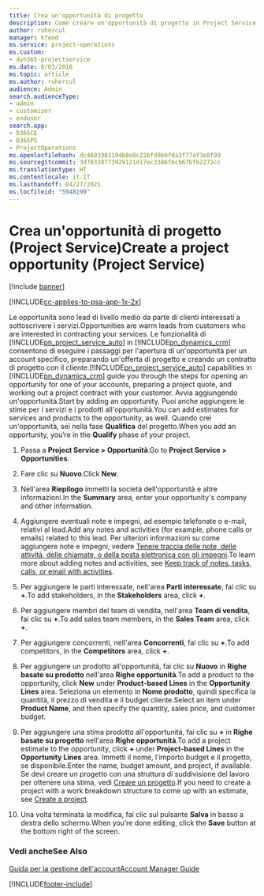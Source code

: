 ```yaml
---
title: Crea un'opportunità di progetto
description: Come creare un'opportunità di progetto in Project Service
author: ruhercul
manager: kfend
ms.service: project-operations
ms.custom:
- dyn365-projectservice
ms.date: 8/03/2018
ms.topic: article
ms.author: ruhercul
audience: Admin
search.audienceType:
- admin
- customizer
- enduser
search.app:
- D365CE
- D365PS
- ProjectOperations
ms.openlocfilehash: dc4693981194b8e8c22bfd9bbfda3f77af3e8f99
ms.sourcegitcommit: 3d78338773929121d17ec3386f6cb67bfb2272cc
ms.translationtype: HT
ms.contentlocale: it-IT
ms.lasthandoff: 04/27/2021
ms.locfileid: "5948199"
---
```

# <a name="create-a-project-opportunity-project-service"></a><span data-ttu-id="c19d7-103">Crea un'opportunità di progetto (Project Service)</span><span class="sxs-lookup"><span data-stu-id="c19d7-103">Create a project opportunity (Project Service)</span></span>

[!include [banner](../includes/psa-now-project-operations.md)]

[!INCLUDE[cc-applies-to-psa-app-1x-2x](../includes/cc-applies-to-psa-app-1x-2x.md)]

<span data-ttu-id="c19d7-104">Le opportunità sono lead di livello medio da parte di clienti interessati a sottoscrivere i servizi.</span><span class="sxs-lookup"><span data-stu-id="c19d7-104">Opportunities are warm leads from customers who are interested in contracting your services.</span></span> <span data-ttu-id="c19d7-105">Le funzionalità di [!INCLUDE[pn_project_service_auto](../includes/pn-project-service-auto.md)] in [!INCLUDE[pn_dynamics_crm](../includes/pn-dynamics-crm.md)] consentono di eseguire i passaggi per l'apertura di un'opportunità per un account specifico, preparando un'offerta di progetto e creando un contratto di progetto con il cliente.</span><span class="sxs-lookup"><span data-stu-id="c19d7-105">[!INCLUDE[pn_project_service_auto](../includes/pn-project-service-auto.md)] capabilities in [!INCLUDE[pn_dynamics_crm](../includes/pn-dynamics-crm.md)] guide you through the steps for opening an opportunity for one of your accounts, preparing a project quote, and working out a project contract with your customer.</span></span> <span data-ttu-id="c19d7-106">Avvia aggiungendo un'opportunità.</span><span class="sxs-lookup"><span data-stu-id="c19d7-106">Start by adding an opportunity.</span></span> <span data-ttu-id="c19d7-107">Puoi anche aggiungere le stime per i servizi e i prodotti all'opportunità.</span><span class="sxs-lookup"><span data-stu-id="c19d7-107">You can add estimates for services and products to the opportunity, as well.</span></span> <span data-ttu-id="c19d7-108">Quando crei un'opportunità, sei nella fase **Qualifica** del progetto.</span><span class="sxs-lookup"><span data-stu-id="c19d7-108">When you add an opportunity, you’re in the **Qualify** phase of your project.</span></span>  
  
1.  <span data-ttu-id="c19d7-109">Passa a **Project Service > Opportunità**.</span><span class="sxs-lookup"><span data-stu-id="c19d7-109">Go to **Project Service > Opportunities**.</span></span>  
  
2.  <span data-ttu-id="c19d7-110">Fare clic su **Nuovo**.</span><span class="sxs-lookup"><span data-stu-id="c19d7-110">Click **New**.</span></span>  
  
3.  <span data-ttu-id="c19d7-111">Nell'area **Riepilogo** immetti la società dell'opportunità e altre informazioni.</span><span class="sxs-lookup"><span data-stu-id="c19d7-111">In the **Summary** area, enter your opportunity's company and other information.</span></span>  
  
4.  <span data-ttu-id="c19d7-112">Aggiungere eventuali note e impegni, ad esempio telefonate o e-mail, relativi al lead.</span><span class="sxs-lookup"><span data-stu-id="c19d7-112">Add any notes and activities (for example, phone calls or emails) related to this lead.</span></span> <span data-ttu-id="c19d7-113">Per ulteriori informazioni su come aggiungere note e impegni, vedere [Tenere traccia delle note, delle attività, delle chiamate, o della posta elettronica con gli impegni](/dynamics365/customerengagement/on-premises/basics/work-with-activities).</span><span class="sxs-lookup"><span data-stu-id="c19d7-113">To learn more about adding notes and activities, see [Keep track of notes, tasks, calls, or email with activities](/dynamics365/customerengagement/on-premises/basics/work-with-activities).</span></span>  
  
5.  <span data-ttu-id="c19d7-114">Per aggiungere le parti interessate, nell'area **Parti interessate**, fai clic su **+**.</span><span class="sxs-lookup"><span data-stu-id="c19d7-114">To add stakeholders, in the **Stakeholders** area, click **+**.</span></span>  
  
6.  <span data-ttu-id="c19d7-115">Per aggiungere membri del team di vendita, nell'area **Team di vendita**, fai clic su **+**.</span><span class="sxs-lookup"><span data-stu-id="c19d7-115">To add sales team members, in the **Sales Team** area, click **+**.</span></span>  
  
7.  <span data-ttu-id="c19d7-116">Per aggiungere concorrenti, nell'area **Concorrenti**, fai clic su **+**.</span><span class="sxs-lookup"><span data-stu-id="c19d7-116">To add competitors, in the **Competitors** area, click **+**.</span></span>  
  
8.  <span data-ttu-id="c19d7-117">Per aggiungere un prodotto all'opportunità, fai clic su **Nuovo** in **Righe basate su prodotto** nell'area **Righe opportunità**.</span><span class="sxs-lookup"><span data-stu-id="c19d7-117">To add a product to the opportunity, click **New** under **Product-based Lines** in the **Opportunity Lines** area.</span></span> <span data-ttu-id="c19d7-118">Seleziona un elemento in **Nome prodotto**, quindi specifica la quantità, il prezzo di vendita e il budget cliente.</span><span class="sxs-lookup"><span data-stu-id="c19d7-118">Select an item under **Product Name**, and then specify the quantity, sales price, and customer budget.</span></span>  
  
9. <span data-ttu-id="c19d7-119">Per aggiungere una stima prodotto all'opportunità, fai clic su **+** in **Righe basate su progetto** nell'area **Righe opportunità**.</span><span class="sxs-lookup"><span data-stu-id="c19d7-119">To add a project estimate to the opportunity, click **+** under **Project-based Lines** in the **Opportunity Lines** area.</span></span> <span data-ttu-id="c19d7-120">Immetti il nome, l'importo budget e il progetto, se disponibile.</span><span class="sxs-lookup"><span data-stu-id="c19d7-120">Enter the name, budget amount, and project, if available.</span></span> <span data-ttu-id="c19d7-121">Se devi creare un progetto con una struttura di suddivisione del lavoro per ottenere una stima, vedi [Creare un progetto](../psa/create-project.md).</span><span class="sxs-lookup"><span data-stu-id="c19d7-121">If you need to create a project with a work breakdown structure to come up with an estimate, see [Create a project](../psa/create-project.md).</span></span>  
  
10. <span data-ttu-id="c19d7-122">Una volta terminata la modifica, fai clic sul pulsante **Salva** in basso a destra dello schermo.</span><span class="sxs-lookup"><span data-stu-id="c19d7-122">When you’re done editing, click the **Save** button at the bottom right of the screen.</span></span>  
  
### <a name="see-also"></a><span data-ttu-id="c19d7-123">Vedi anche</span><span class="sxs-lookup"><span data-stu-id="c19d7-123">See Also</span></span>  
 [<span data-ttu-id="c19d7-124">Guida per la gestione dell'account</span><span class="sxs-lookup"><span data-stu-id="c19d7-124">Account Manager Guide</span></span>](../psa/account-manager-guide.md)


[!INCLUDE[footer-include](../includes/footer-banner.md)]